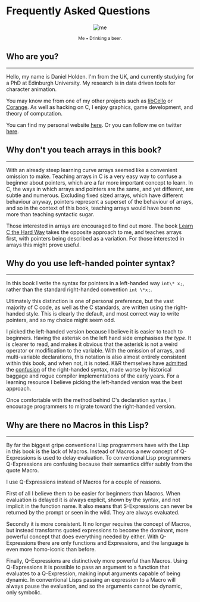 Frequently Asked Questions
==========================

<div class='pull-right alert alert-warning' style="margin: 15px; text-align: center;">
  <img src="static/img/me.png" alt="me"/>
  <p><small>Me &bull; Drinking a beer.</small></p>
</div>


<h2>Who are you?</h2> <hr/>

<p>Hello, my name is Daniel Holden. I'm from the UK, and currently studying for a PhD at Edinburgh University. My research is in data driven tools for character animation.</p>

<p>You may know me from one of my other projects such as <a href="http://libcello.org">libCello</a> or <a href="">Corange</a>. As well as hacking on C, I enjoy graphics, game development, and theory of computation.</p>

<p>You can find my personal website <a href="http://theorangeduck.com/">here</a>. Or you can follow me on twitter <a href="https://twitter.com/anorangeduck">here</a>.</p>


<h2>Why don't you teach arrays in this book?</h2> <hr/>

<p>With an already steep learning curve arrays seemed like a convenient omission to make. Teaching arrays in C is a very easy way to confuse a beginner about pointers, which are a far more important concept to learn. In C, the ways in which arrays and pointers are the same, and yet different, are subtle and numerous. Excluding fixed sized arrays, which have different behaviour anyway, pointers represent a superset of the behaviour of arrays, and so in the context of this book, teaching arrays would have been no more than teaching syntactic sugar.</p>

<p>Those interested in arrays are encouraged to find out more. The book <a href="http://c.learncodethehardway.org/">Learn C the Hard Way</a> takes the opposite approach to me, and teaches arrays first, with pointers being described as a variation. For those interested in arrays this might prove useful.</p>


<h2>Why do you use left-handed pointer syntax?</h2> <hr/>

<p>In this book I write the syntax for pointers in a left-handed way <code>int\* x;</code>, rather than the standard right-handed convention <code>int \*x;</code>.</p>

<p>Ultimately this distinction is one of personal preference, but the vast majority of C code, as well as the C standards, are written using the right-handed style. This is clearly the default, and most correct way to write pointers, and so my choice might seem odd.</p>

<p>I picked the left-handed version because I believe it is easier to teach to beginners. Having the asterisk on the left hand side emphasises <em>the type</em>. It is clearer to read, and makes it obvious that the asterisk is not a weird operator or modification to the variable. With the omission of arrays, and multi-variable declarations, this notation is also almost entirely consistent within this book, and when not, it is noted. K&R themselves have <a href="http://blog.golang.org/gos-declaration-syntax">admitted</a> the <a href="http://cm.bell-labs.com/cm/cs/who/dmr/chist.html">confusion</a> of the right-handed syntax, made worse by historical baggage and rogue compiler implementations of the early years. For a learning resource I believe picking the left-handed version was the best approach.</p>

<p>Once comfortable with the method behind C's declaration syntax, I encourage programmers to migrate toward the right-handed version.</p>


<h2>Why are there no Macros in this Lisp?</h2> <hr/>

<p>By far the biggest gripe conventional Lisp programmers have with the Lisp in this book is the lack of Macros. Instead of Macros a new concept of Q-Expressions is used to delay evaluation. To conventional Lisp programmers Q-Expressions are confusing because their semantics differ subtly from the quote Macro.</p>

<p>I use Q-Expressions instead of Macros for a couple of reasons.</p>

<p>First of all I believe them to be easier for beginners than Macros. When evaluation is delayed it is always explicit, shown by the syntax, and not implicit in the function name. It also means that S-Expressions can never be returned by the prompt or seen in the wild. They are always evaluated.</p>

<p>Secondly it is more consistent. It no longer requires the concept of Macros, but instead transforms quoted expressions to become the dominant, more powerful concept that does everything needed by either. With Q-Expressions there are only functions and Expressions, and the language is even more homo-iconic than before.</p>

<p>Finally, Q-Expressions are distinctively more powerful than Macros. Using Q-Expressions it is possible to pass an argument to a function that evaluates to a Q-Expression, making input arguments capable of being dynamic. In conventional Lisps passing an expression to a Macro will always pause the evaluation, and so the arguments cannot be dynamic, only symbolic.</p>